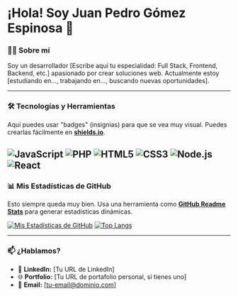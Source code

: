 # ¡Hola! Soy Juan Pedro Gómez Espinosa 👋

### 👨‍💻 Sobre mí

Soy un desarrollador [Escribe aquí tu especialidad: Full Stack, Frontend, Backend, etc.] apasionado por crear soluciones web. Actualmente estoy [estudiando en..., trabajando en..., buscando nuevas oportunidades].

---

### 🛠️ Tecnologías y Herramientas

Aquí puedes usar "badges" (insignias) para que se vea muy visual. Puedes crearlas fácilmente en [**shields.io**](https://shields.io/).

![JavaScript](https://img.shields.io/badge/JavaScript-F7DF1E?style=for-the-badge&logo=javascript&logoColor=black)
![PHP](https://img.shields.io/badge/PHP-777BB4?style=for-the-badge&logo=php&logoColor=white)
![HTML5](https://img.shields.io/badge/HTML5-E34F26?style=for-the-badge&logo=html5&logoColor=white)
![CSS3](https://img.shields.io/badge/CSS3-1572B6?style=for-the-badge&logo=css3&logoColor=white)
![Node.js](https://img.shields.io/badge/Node.js-339933?style=for-the-badge&logo=nodedotjs&logoColor=white)
![React](https://img.shields.io/badge/React-61DAFB?style=for-the-badge&logo=react&logoColor=black)
---

### 📊 Mis Estadísticas de GitHub

Esto siempre queda muy bien. Usa una herramienta como [**GitHub Readme Stats**](https://github.com/anuragazra/github-readme-stats) para generar estadísticas dinámicas.

[![Mis Estadísticas de GitHub](https://github-readme-stats.vercel.app/api?username=Juanpedrogomezespinosa&show_icons=true&theme=dark&count_private=true)](https://github.com/anuragazra/github-readme-stats)
[![Top Langs](https://github-readme-stats.vercel.app/api/top-langs/?username=Juanpedrogomezespinosa&layout=compact&theme=dark)](https://github.com/anuragazra/github-readme-stats)

---

### 📫 ¿Hablamos?

- 💼 **LinkedIn:** [Tu URL de LinkedIn]
- 🌐 **Portfolio:** [Tu URL de portafolio personal, si tienes uno]
- 📧 **Email:** [tu-email@dominio.com]
